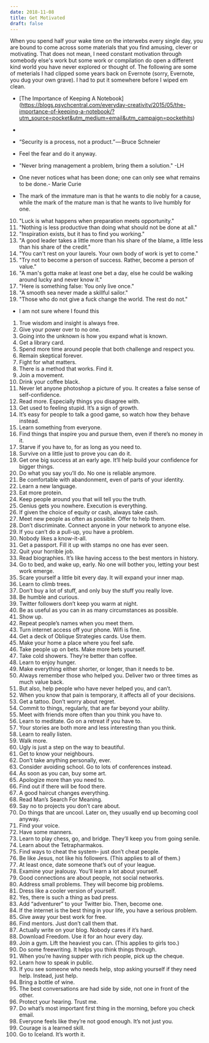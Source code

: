 ```yaml
---
date: 2018-11-08
title: Get Motivated
draft: false
---
```


When you spend half your wake time on the interwebs every single day, you are bound to come across some materials that you find amusing, clever or motivating. That does not mean, I need constant motivation through somebody else's work but some work or compilation do open a different kind world you have never explored or thought of. The following are some of meterials I had clipped some years back on Evernote (sorry, Evernote, you dug your own grave). I had to put it somewhere before I wiped em clean.

* [The Importance of Keeping A Notebook] (https://blogs.psychcentral.com/everyday-creativity/2015/05/the-importance-of-keeping-a-notebook/?utm_source=pocket&utm_medium=email&utm_campaign=pockethits)
* 

* “Security is a process, not a product.” — Bruce Schneier
* Feel the fear and do it anyway.
* "Never bring management a problem, bring them a solution." -LH
* One never notices what has been done; one can only see what remains to be done.- Marie Curie
* The mark of the immature man is that he wants to die nobly for a cause, while the mark of the mature man is that he wants to live humbly for one.
 
10. "Luck is what happens when preparation meets opportunity."
9. "Nothing is less productive than doing what should not be done at all."
8. "Inspiration exists, but it has to find you working." 
7. "A good leader takes a little more than his share of the blame, a little less than his share of the credit."
6. "You can't rest on your laurels. Your own body of work is yet to come."
5. "Try not to become a person of success. Rather, become a person of value."
4. "A man's gotta make at least one bet a day, else he could be walking around lucky and never know it."
3. "Here is something false: You only live once."
2. "A smooth sea never made a skillful sailor."
1. "Those who do not give a fuck change the world. The rest do not."

* I am not sure where I found this

 1. True wisdom and insight is always free.
 2. Give your power over to no one.
 3. Going into the unknown is how you expand what is known.
 4. Get a library card.
 5. Spend more time around people that both challenge and respect you.
 6. Remain skeptical forever.
 7. Fight for what matters.
 8. There is a method that works. Find it.
 9. Join a movement.
 10. Drink your coffee black.
 11. Never let anyone photoshop a picture of you. It creates a false sense of self-confidence.
 12. Read more. Especially things you disagree with.
 13. Get used to feeling stupid. It’s a sign of growth.
 14. It’s easy for people to talk a good game, so watch how they behave instead.
 15. Learn something from everyone.
 16. Find things that inspire you and pursue them, even if there’s no money in it.
 17. Starve if you have to, for as long as you need to.
 18. Survive on a little just to prove you can do it.
 19. Get one big success at an early age. It’ll help build your confidence for bigger things.
 20. Do what you say you’ll do. No one is reliable anymore.
 21. Be comfortable with abandonment, even of parts of your identity.
 22. Learn a new language.
 23. Eat more protein.
 24. Keep people around you that will tell you the truth.
 25. Genius gets you nowhere. Execution is everything.
 26. If given the choice of equity or cash, always take cash.
 27. Meet new people as often as possible. Offer to help them.
 28. Don’t discriminate. Connect anyone in your network to anyone else.
 29. If you can’t do a pull-up, you have a problem.
 30. Nobody likes a know-it-all.
 31. Get a passport. Fill it up with stamps no one has ever seen.
 32. Quit your horrible job.
 33. Read biographies. It’s like having access to the best mentors in history.
 34. Go to bed, and wake up, early. No one will bother you, letting your best work emerge.
 35. Scare yourself a little bit every day. It will expand your inner map.
 36. Learn to climb trees.
 37. Don’t buy a lot of stuff, and only buy the stuff you really love.
 38. Be humble and curious.
 39. Twitter followers don’t keep you warm at night.
 40. Be as useful as you can in as many circumstances as possible.
 41. Show up.
 42. Repeat people’s names when you meet them.
 43. Turn internet access off your phone. Wifi is fine.
 44. Get a deck of Oblique Strategies cards. Use them.
 45. Make your home a place where you feel safe.
 46. Take people up on bets. Make more bets yourself.
 47. Take cold showers. They’re better than coffee.
 48. Learn to enjoy hunger.
 49. Make everything either shorter, or longer, than it needs to be.
 50. Always remember those who helped you. Deliver two or three times as much value back.
 51. But also, help people who have never helped you, and can’t.
 52. When you know that pain is temporary, it affects all of your decisions.
 53. Get a tattoo. Don’t worry about regret.
 54. Commit to things, regularly, that are far beyond your ability.
 55. Meet with friends more often than you think you have to.
 56. Learn to meditate. Go on a retreat if you have to.
 57. Your stories are both more and less interesting than you think.
 58. Learn to really listen.
 59. Walk more.
 60. Ugly is just a step on the way to beautiful.
 61. Get to know your neighbours.
 62. Don’t take anything personally, ever.
 63. Consider avoiding school. Go to lots of conferences instead.
 64. As soon as you can, buy some art.
 65. Apologize more than you need to.
 66. Find out if there will be food there.
 67. A good haircut changes everything.
 68. Read Man’s Search For Meaning.
 69. Say no to projects you don’t care about.
 70. Do things that are uncool. Later on, they usually end up becoming cool anyway.
 71. Find your voice.
 72. Have some manners.
 73. Learn to play chess, go, and bridge. They’ll keep you from going senile.
 74. Learn about the Tetrapharmakos.
 75. Find ways to cheat the system– just don’t cheat people.
 76. Be like Jesus, not like his followers. (This applies to all of them.)
 77. At least once, date someone that’s out of your league.
 78. Examine your jealousy. You’ll learn a lot about yourself.
 79. Good connections are about people, not social networks.
 80. Address small problems. They will become big problems.
 81. Dress like a cooler version of yourself.
 82. Yes, there is such a thing as bad press.
 83. Add “adventurer” to your Twitter bio. Then, become one.
 84. If the internet is the best thing in your life, you have a serious problem.
 85. Give away your best work for free.
 86. Find mentors. Just don’t call them that.
 87. Actually write on your blog. Nobody cares if it’s hard.
 88. Download Freedom. Use it for an hour every day.
 89. Join a gym. Lift the heaviest you can. (This applies to girls too.)
 90. Do some freewriting. It helps you think things through.
 91. When you’re having supper with rich people, pick up the cheque.
 92. Learn how to speak in public.
 93. If you see someone who needs help, stop asking yourself if they need help. Instead, just help.
 94. Bring a bottle of wine.
 95. The best conversations are had side by side, not one in front of the other.
 96. Protect your hearing. Trust me.
 97. Do what’s most important first thing in the morning, before you check email.
 98. Everyone feels like they’re not good enough. It’s not just you.
 99. Courage is a learned skill.
 100. Go to Iceland. It’s worth it.